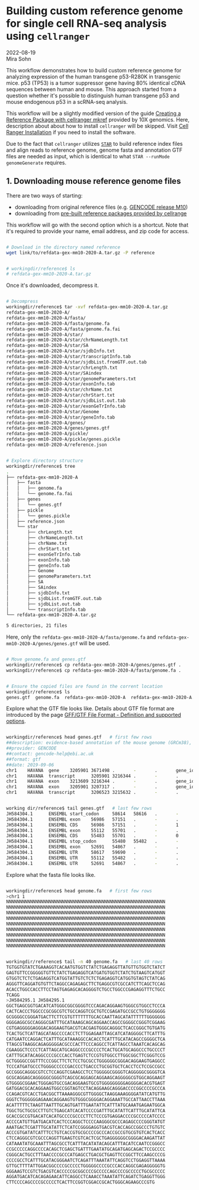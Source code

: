 # Building custom reference genome for single cell RNA-seq analysis using `cellranger`

2022-08-19     
Mira Sohn

This workflow demonstrates how to build custom reference genome for analyzing expression of the human transgene p53-R280K in transgenic mice. p53 (TP53) is a tumor suppressor gene having 80% identical cDNA sequences between human and mouse. This approach started from a question whether it's possible to distinguish human transgene p53 and mouse endogenous p53 in a scRNA-seq analysis.

This workflow will be a slightly modified version of the guide [Creating a Reference Package with cellranger mkref](https://support.10xgenomics.com/single-cell-gene-expression/software/pipelines/latest/advanced/references) provided by 10X genomics. Here, description about about how to install `cellranger` will be skipped. Visit [Cell Ranger Installation](https://support.10xgenomics.com/single-cell-gene-expression/software/pipelines/latest/installation) if you need to install the software.


Due to the fact that `cellranger` utilizes [`STAR`](https://github.com/alexdobin/STAR) to build reference index files and align reads to reference genome, genome fasta and annotation GTF files are needed as input, which is identical to what `STAR --runMode genomeGenerate` requires.


## 1. Downloading mouse reference genome files

There are two ways of starting: 

- downloading from original reference files (e.g. [GENCODE release M10](https://www.gencodegenes.org/mouse/release_M10.html))
- downloading from [pre-built reference packages provided by cellrange](https://support.10xgenomics.com/single-cell-gene-expression/software/downloads/latest)

This workflow will go with the second option which is a shortcut. Note that it's required to provide your name, email address, and zip code for access. 


```bash

# Download in the directory named reference
wget link/to/refdata-gex-mm10-2020-A.tar.gz -P reference


# workingdir/reference$ ls
# refdata-gex-mm10-2020-A.tar.gz


```

Once it's downloaded, decompress it.

```bash

# Decompress
workingdir/reference$ tar -xvf refdata-gex-mm10-2020-A.tar.gz
refdata-gex-mm10-2020-A/
refdata-gex-mm10-2020-A/fasta/
refdata-gex-mm10-2020-A/fasta/genome.fa
refdata-gex-mm10-2020-A/fasta/genome.fa.fai
refdata-gex-mm10-2020-A/star/
refdata-gex-mm10-2020-A/star/chrNameLength.txt
refdata-gex-mm10-2020-A/star/SA
refdata-gex-mm10-2020-A/star/sjdbInfo.txt
refdata-gex-mm10-2020-A/star/transcriptInfo.tab
refdata-gex-mm10-2020-A/star/sjdbList.fromGTF.out.tab
refdata-gex-mm10-2020-A/star/chrLength.txt
refdata-gex-mm10-2020-A/star/SAindex
refdata-gex-mm10-2020-A/star/genomeParameters.txt
refdata-gex-mm10-2020-A/star/exonInfo.tab
refdata-gex-mm10-2020-A/star/chrName.txt
refdata-gex-mm10-2020-A/star/chrStart.txt
refdata-gex-mm10-2020-A/star/sjdbList.out.tab
refdata-gex-mm10-2020-A/star/exonGeTrInfo.tab
refdata-gex-mm10-2020-A/star/Genome
refdata-gex-mm10-2020-A/star/geneInfo.tab
refdata-gex-mm10-2020-A/genes/
refdata-gex-mm10-2020-A/genes/genes.gtf
refdata-gex-mm10-2020-A/pickle/
refdata-gex-mm10-2020-A/pickle/genes.pickle
refdata-gex-mm10-2020-A/reference.json


# Explore directory structure
workingdir/reference$ tree
.
├── refdata-gex-mm10-2020-A
│   ├── fasta
│   │   ├── genome.fa
│   │   └── genome.fa.fai
│   ├── genes
│   │   └── genes.gtf
│   ├── pickle
│   │   └── genes.pickle
│   ├── reference.json
│   └── star
│       ├── chrLength.txt
│       ├── chrNameLength.txt
│       ├── chrName.txt
│       ├── chrStart.txt
│       ├── exonGeTrInfo.tab
│       ├── exonInfo.tab
│       ├── geneInfo.tab
│       ├── Genome
│       ├── genomeParameters.txt
│       ├── SA
│       ├── SAindex
│       ├── sjdbInfo.txt
│       ├── sjdbList.fromGTF.out.tab
│       ├── sjdbList.out.tab
│       └── transcriptInfo.tab
└── refdata-gex-mm10-2020-A.tar.gz

5 directories, 21 files
```

Here, only the `refdata-gex-mm10-2020-A/fasta/genome.fa` and `refdata-gex-mm10-2020-A/genes/genes.gtf` will be used.

```bash

# Move genome.fa and genes.gtf
workingdir/reference$ cp refdata-gex-mm10-2020-A/genes/genes.gtf .
workingdir/reference$ cp refdata-gex-mm10-2020-A/fasta/genome.fa .


# Ensure the copied files are found in the corrent location
workingdir/reference$ ls
genes.gtf  genome.fa  refdata-gex-mm10-2020-A  refdata-gex-mm10-2020-A.tar.gz


```


Explore what the GTF file looks like. Details about GTF file format are introduced by the page [GFF/GTF File Format - Definition and supported options](https://useast.ensembl.org/info/website/upload/gff.html).

```bash

workingdir/reference$ head genes.gtf   # first few rows
##description: evidence-based annotation of the mouse genome (GRCm38), version M23 (Ensembl 98)
##provider: GENCODE
##contact: gencode-help@ebi.ac.uk
##format: gtf
##date: 2019-09-06
chr1    HAVANA  gene    3205901 3671498 .       -       .       gene_id "ENSMUSG00000051951"; gene_version "5"; gene_type "protein_coding"; gene_name "Xkr4"; level 2; mgi_id "MGI:3528744"; havana_gene "OTTMUSG00000026353.2";
chr1    HAVANA  transcript      3205901 3216344 .       -       .       gene_id "ENSMUSG00000051951"; gene_version "5"; transcript_id "ENSMUST00000162897"; transcript_version "1"; gene_type "protein_coding"; gene_name "Xkr4"; transcript_type "lncRNA"; transcript_name "Xkr4-203"; level 2; transcript_support_level "1"; mgi_id "MGI:3528744"; havana_gene "OTTMUSG00000026353.2"; havana_transcript "OTTMUST00000086625.1";
chr1    HAVANA  exon    3213609 3216344 .       -       .       gene_id "ENSMUSG00000051951"; gene_version "5"; transcript_id "ENSMUST00000162897"; transcript_version "1"; gene_type "protein_coding"; gene_name "Xkr4"; transcript_type "lncRNA"; transcript_name "Xkr4-203"; exon_number 1; exon_id "ENSMUSE00000858910"; exon_version "1"; level 2; transcript_support_level "1"; mgi_id "MGI:3528744"; havana_gene "OTTMUSG00000026353.2"; havana_transcript "OTTMUST00000086625.1";
chr1    HAVANA  exon    3205901 3207317 .       -       .       gene_id "ENSMUSG00000051951"; gene_version "5"; transcript_id "ENSMUST00000162897"; transcript_version "1"; gene_type "protein_coding"; gene_name "Xkr4"; transcript_type "lncRNA"; transcript_name "Xkr4-203"; exon_number 2; exon_id "ENSMUSE00000866652"; exon_version "1"; level 2; transcript_support_level "1"; mgi_id "MGI:3528744"; havana_gene "OTTMUSG00000026353.2"; havana_transcript "OTTMUST00000086625.1";
chr1    HAVANA  transcript      3206523 3215632 .       -       .       gene_id "ENSMUSG00000051951"; gene_version "5"; transcript_id "ENSMUST00000159265"; transcript_version "1"; gene_type "protein_coding"; gene_name "Xkr4"; transcript_type "lncRNA"; transcript_name "Xkr4-202"; level 2; transcript_support_level "1"; mgi_id "MGI:3528744"; havana_gene "OTTMUSG00000026353.2"; havana_transcript "OTTMUST00000086624.1";


working dir/reference$ tail genes.gtf   # last few rows
JH584304.1      ENSEMBL start_codon     58614   58616   .       -       0       gene_id "ENSMUSG00000095041"; gene_version "7"; transcript_id "ENSMUST00000178343"; transcript_version "1"; gene_type "protein_coding"; gene_name "AC149090.1"; transcript_type "protein_coding"; transcript_name "AC149090.1-202"; exon_number 1; exon_id "ENSMUSE00001037709"; exon_version "1"; level 3; protein_id "ENSMUSP00000136649.1"; transcript_support_level "1"; tag "basic";
JH584304.1      ENSEMBL exon    56986   57151   .       -       .       gene_id "ENSMUSG00000095041"; gene_version "7"; transcript_id "ENSMUST00000178343"; transcript_version "1"; gene_type "protein_coding"; gene_name "AC149090.1"; transcript_type "protein_coding"; transcript_name "AC149090.1-202"; exon_number 2; exon_id "ENSMUSE00001053862"; exon_version "1"; level 3; protein_id "ENSMUSP00000136649.1"; transcript_support_level "1"; tag "basic";
JH584304.1      ENSEMBL CDS     56986   57151   .       -       1       gene_id "ENSMUSG00000095041"; gene_version "7"; transcript_id "ENSMUST00000178343"; transcript_version "1"; gene_type "protein_coding"; gene_name "AC149090.1"; transcript_type "protein_coding"; transcript_name "AC149090.1-202"; exon_number 2; exon_id "ENSMUSE00001053862"; exon_version "1"; level 3; protein_id "ENSMUSP00000136649.1"; transcript_support_level "1"; tag "basic";
JH584304.1      ENSEMBL exon    55112   55701   .       -       .       gene_id "ENSMUSG00000095041"; gene_version "7"; transcript_id "ENSMUST00000178343"; transcript_version "1"; gene_type "protein_coding"; gene_name "AC149090.1"; transcript_type "protein_coding"; transcript_name "AC149090.1-202"; exon_number 3; exon_id "ENSMUSE00000986146"; exon_version "1"; level 3; protein_id "ENSMUSP00000136649.1"; transcript_support_level "1"; tag "basic";
JH584304.1      ENSEMBL CDS     55483   55701   .       -       0       gene_id "ENSMUSG00000095041"; gene_version "7"; transcript_id "ENSMUST00000178343"; transcript_version "1"; gene_type "protein_coding"; gene_name "AC149090.1"; transcript_type "protein_coding"; transcript_name "AC149090.1-202"; exon_number 3; exon_id "ENSMUSE00000986146"; exon_version "1"; level 3; protein_id "ENSMUSP00000136649.1"; transcript_support_level "1"; tag "basic";
JH584304.1      ENSEMBL stop_codon      55480   55482   .       -       0       gene_id "ENSMUSG00000095041"; gene_version "7"; transcript_id "ENSMUST00000178343"; transcript_version "1"; gene_type "protein_coding"; gene_name "AC149090.1"; transcript_type "protein_coding"; transcript_name "AC149090.1-202"; exon_number 3; exon_id "ENSMUSE00000986146"; exon_version "1"; level 3; protein_id "ENSMUSP00000136649.1"; transcript_support_level "1"; tag "basic";
JH584304.1      ENSEMBL exon    52691   54867   .       -       .       gene_id "ENSMUSG00000095041"; gene_version "7"; transcript_id "ENSMUST00000178343"; transcript_version "1"; gene_type "protein_coding"; gene_name "AC149090.1"; transcript_type "protein_coding"; transcript_name "AC149090.1-202"; exon_number 4; exon_id "ENSMUSE00001045433"; exon_version "1"; level 3; protein_id "ENSMUSP00000136649.1"; transcript_support_level "1"; tag "basic";
JH584304.1      ENSEMBL UTR     58617   59690   .       -       .       gene_id "ENSMUSG00000095041"; gene_version "7"; transcript_id "ENSMUST00000178343"; transcript_version "1"; gene_type "protein_coding"; gene_name "AC149090.1"; transcript_type "protein_coding"; transcript_name "AC149090.1-202"; exon_number 1; exon_id "ENSMUSE00001037709"; exon_version "1"; level 3; protein_id "ENSMUSP00000136649.1"; transcript_support_level "1"; tag "basic";
JH584304.1      ENSEMBL UTR     55112   55482   .       -       .       gene_id "ENSMUSG00000095041"; gene_version "7"; transcript_id "ENSMUST00000178343"; transcript_version "1"; gene_type "protein_coding"; gene_name "AC149090.1"; transcript_type "protein_coding"; transcript_name "AC149090.1-202"; exon_number 3; exon_id "ENSMUSE00000986146"; exon_version "1"; level 3; protein_id "ENSMUSP00000136649.1"; transcript_support_level "1"; tag "basic";
JH584304.1      ENSEMBL UTR     52691   54867   .       -       .       gene_id "ENSMUSG00000095041"; gene_version "7"; transcript_id "ENSMUST00000178343"; transcript_version "1"; gene_type "protein_coding"; gene_name "AC149090.1"; transcript_type "protein_coding"; transcript_name "AC149090.1-202"; exon_number 4; exon_id "ENSMUSE00001045433"; exon_version "1"; level 3; protein_id "ENSMUSP00000136649.1"; transcript_support_level "1"; tag "basic";
```

Explore what the fasta file looks like.

```bash

workingdir/reference$ head genome.fa   # first few rows
>chr1 1
NNNNNNNNNNNNNNNNNNNNNNNNNNNNNNNNNNNNNNNNNNNNNNNNNNNNNNNNNNNN
NNNNNNNNNNNNNNNNNNNNNNNNNNNNNNNNNNNNNNNNNNNNNNNNNNNNNNNNNNNN
NNNNNNNNNNNNNNNNNNNNNNNNNNNNNNNNNNNNNNNNNNNNNNNNNNNNNNNNNNNN
NNNNNNNNNNNNNNNNNNNNNNNNNNNNNNNNNNNNNNNNNNNNNNNNNNNNNNNNNNNN
NNNNNNNNNNNNNNNNNNNNNNNNNNNNNNNNNNNNNNNNNNNNNNNNNNNNNNNNNNNN
NNNNNNNNNNNNNNNNNNNNNNNNNNNNNNNNNNNNNNNNNNNNNNNNNNNNNNNNNNNN
NNNNNNNNNNNNNNNNNNNNNNNNNNNNNNNNNNNNNNNNNNNNNNNNNNNNNNNNNNNN
NNNNNNNNNNNNNNNNNNNNNNNNNNNNNNNNNNNNNNNNNNNNNNNNNNNNNNNNNNNN
NNNNNNNNNNNNNNNNNNNNNNNNNNNNNNNNNNNNNNNNNNNNNNNNNNNNNNNNNNNN


workingdir/reference$ tail -n 40 genome.fa   # last 40 rows
TGTGGTGTATCTGAAAGGTCACAATGTGGTCTATCTGAGAGGTTATGTTGTGGTCTATCT
GAGTGTTCCGGGGGTGTTCTATCTGAGAGGTCATGATGTGGTCTATCTGTAAGTCATGGT
GTGGTCTCTCTGAGAGGTCATGGTATTGTCTCTCTGAGAGGTCATGGTGTAGTCTATCAG
AGGGTTCAGGATGTGTTCTAGGCCAGAGAGCTTCTGAGGCGTCGCCATCTTCAGCTCCAG
ACACCTGGCCACCTTCCTAGTGAGAGCACAGGGGTCTGCCTGGCCCGAGAGGTTTCTGCC
TCAGG
>JH584295.1 JH584295.1
GGCTGAGCGGTGACATCATGGGCGGCGGGGTCCCAGACAGGAAGTGGGCGTGGCCTCCCA
CACTCACCCTGGCCCGCGGCGTCTGCCAGGTCGCTGTCCGAGATGCCGCCTGTGGGGGGG
GCGGGGCCGGGATGACTTCTTCGTGTTTTTTTGCACCAATTAGCATATTTTTTGGGGGGG
GGGGAGGCGCCAGGGCGATTTGCATAAAGCAGCAGGAACCAGCCGGGGCCGGGTCGGAAG
CGTGAGGGGGAGGGACAGGAAGTGACGTCACGAGTGGGCAGGGCTCACCGGGCTGTGATG
TCACTGCTCATTAGCATAGCCCCACCTCTTGGAGAATTAGCATCATAGGGGCTTCATTTG
CATGAATCCAGGACTCATTTGCATAAAGGCCACACCTCATTTGCATACAGCCGGGGCTCA
TTAGCGTAAGGCAGAGGGGGACGCCCACTTCCCAGGCCTCATTAGCCTAAATCACAGCAG
CGAAGGCTCCCCTCATTAGCATGCAGGCCCCGCCCCTCACTGCATGCAGGCCCTGCCCCT
CATTTGCATACAGGCCCCGCCCACCTGAGTCTCCGTGTGGCCTTGGCGGCTTCGGGTCCG
GCTGGGGCCGGTTTCCCGGCTTCTCTCCTGCGCCTGGGGGGCGGGACAGGAAGTGAGGCC
TCCCATGATGCCCTGGGGCCCCCGACCCCTGACCCTGCGGTGCTCACCTCCTCCGCCGCC
GCCGGGCAGGGCGTCCTCCAGGTCGAAGCCTCCTGGGGGCGGGGTCAGGGGGCGGGGTCA
GCGCAGGAGCAGGGGGCGGGGTCAGCGCAGGAGCAGGAAGCAGGGGGCGTGGCAGGAAGT
GTGGGGCGGAACTGGGAGTGCCGACAGGAAGTGCGTGGGGGGGGGAGGGGACACGTGAGT
GATGGACGCACAGGAAGTGGCCGGTAGTCCTACAGGAAGCAGGGACCCCGGCCCCGCCCA
CCAGACGTCACCTGACGGCTTAAAAGGGCGTTGGGGCTAAGGAAAGGGGATATCATGTTG
GGGTCTGGGGGGAGAAACAGGAAGTGTGGGCGGGGACAGGAAATTGCCATTAACCTTAAA
ACATTTTTCTAAGTTAATTTGCAGTGATTTGAATATTCATTTATGCAAATGAGAATGGCA
TGGCTGCTGCGCCTTGTCTGAGCATCACATCCCCGATTTGCATATTCATTTGCATATTCA
GCACCGCCGTGACATCACATGCCCCGCCCCTTCTCCCGTGAGGACCCCGCCCCCATCCCC
ACCCCATGTTGATGACATCACTCCCAGGCTCCCCAAGGGCGCCCAGAGCCCCGGGTATGT
AAATGACTCGATTTGCATATTCTCATCCGGGGAGGTGACGTCACCAGCCGGCCCTGTGTC
ACCCGTGATATCATTTCCTGTCACCGTGCGCCCCGCCCACCGCCGTGCGTGTCACTCACC
CTCCAGGGCGTCGCCCAGGTTGAAGTCGTCACTCGCTGAGGGGGGCGGGGACAAGATTAT
CATAAATATGCAAATTTAGCGCCTCATTTACATATACAGCATTTACATCCAATCCGGGCC
CCGCCCCCAGGCCCCACAGCTCGAGCTGATTTGAATATGCAGATGAGCAGACTCCGCCCC
CGGGCACTGCCTTTAACCCCGCCCATGAGCCTGACGCTGAGTTCCGGCTTCCAAGCCCCG
CCCCGCCTCATTTGCATACGGGAATCTCAGATTTAAATATTCAGGTCCTGGAGGTTAAAA
GTTGCTTTTATTGGACGGCCCCGCCCCCTGGGGGCCCCGCCCACCAGGCGAGAGGGGGTG
GGGAAGTCCGTCTGACGTCACCCCCGCGGCCCCGCCCCCAGCCCCGCCCCCTGCGCCCCC
AGGATGACATCACAGAGAACATTCAGGCCTCAAACCTAAATATTCAGATCTGAGGTTGGG
CTTCCCCAGCCCCGCCCCCTCACTTCCGGTCGGACCGCACTGGGCAGAAGCCCGTG

```
